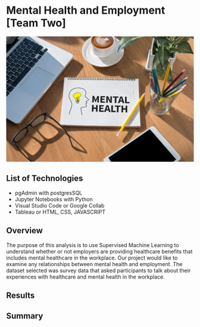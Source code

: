 # Mental Health and Employment [Team Two]

![Alt text](images/Workplace-Mental-Health-scaled.jpeg)

## List of Technologies
- pgAdmin with postgresSQL
- Jupyter Notebooks with Python
- Visual Studio Code or Google Collab
- Tableau or HTML, CSS, JAVASCRIPT

## Overview
The purpose of this analysis is to use Supervised Machine Learning to understand whether or not employers are providing healthcare benefits that includes mental healthcare in the workplace.
Our project would like to examine any relationships between mental health and employment.  The dataset selected was survey data that asked participants to talk about their experiences with healthcare and mental health in the workplace. 


## Results

## Summary
